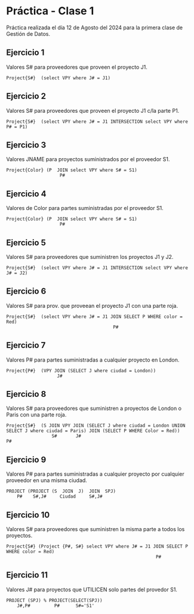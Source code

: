 # Práctica - Clase 1

Práctica realizada el día 12 de Agosto del 2024 para la primera clase de Gestión de Datos.

## Ejercicio 1
Valores S# para proveedores que proveen el proyecto J1.
```
Project{S#}  (select VPY where J# = J1)
```

## Ejercicio 2
Valores S# para proveedores que proveen el proyecto J1 c/la parte P1.
```
Project{S#}  (select VPY where J# = J1 INTERSECTION select VPY where P# = P1)
```

## Ejercicio 3
Valores JNAME para proyectos suministrados por el proveedor S1.
```
Project{Color} (P  JOIN select VPY where S# = S1)
                    P#
```

## Ejercicio 4
Valores de Color para partes suministradas por el proveedor S1.
```
Project{Color} (P  JOIN select VPY where S# = S1)
                    P#
```

## Ejercicio 5
Valores S# para proveedores que suministren los proyectos J1 y J2.
```
Project{S#}  (select VPY where J# = J1 INTERSECTION select VPY where J# = J2)
```

## Ejercicio 6
Valores S# para prov. que proveean el proyecto J1 con una parte roja.
```
Project{S#}  (select VPY where J# = J1 JOIN SELECT P WHERE color = Red)
                                        P#
```

## Ejercicio 7
Valores P# para partes suministradas a cualquier proyecto en London.
```
Project{P#}  (VPY JOIN (SELECT J where ciudad = London))
                   J#
```

## Ejercicio 8
Valores S# para proveedores que suministren a proyectos de London o Paris con una parte roja.
```
Project{S#}  (S JOIN VPY JOIN (SELECT J where ciudad = London UNION SELECT J where ciudad = Paris) JOIN (SELECT P WHERE Color = Red))
                 S#       J#                                                                        P#
```

## Ejercicio 9
Valores P# para partes suministradas a cualquier proyecto por cualquier proveedor en una misma ciudad.
```
PROJECT (PROJECT (S  JOIN  J)  JOIN  SPJ)
    P#    S#,J#     Ciudad     S#,J#

```

## Ejercicio 10
Valores S# para proveedores que suministren la misma parte a todos los proyectos. 
```
Project{S#} (Project {P#, S#} select VPY where J# = J1 JOIN SELECT P WHERE color = Red)
                                                        P#
```

## Ejercicio 11
Valores J# para proyectos que UTILICEN solo partes del provedor S1. 
```
PROJECT (SPJ) % PROJECT(SELECT(SPJ))
    J#,P#         P#      S#='S1'
```